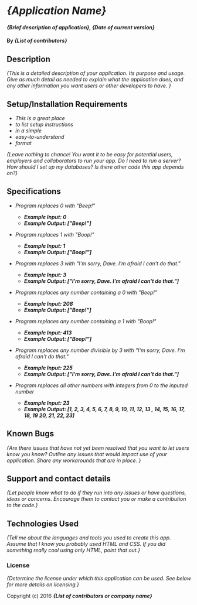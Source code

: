 # _{Application Name}_

#### _{Brief description of application}, {Date of current version}_

#### By _**{List of contributors}**_

## Description

_{This is a detailed description of your application. Its purpose and usage.  Give as much detail as needed to explain what the application does, and any other information you want users or other developers to have. }_

## Setup/Installation Requirements

* _This is a great place_
* _to list setup instructions_
* _in a simple_
* _easy-to-understand_
* _format_

_{Leave nothing to chance! You want it to be easy for potential users, employers and collaborators to run your app. Do I need to run a server? How should I set up my databases? Is there other code this app depends on?}_

## Specifications

* _Program replaces 0 with "Beep!"_
  * **_Example Input: 0_**
  * **_Example Output: ["Beep!"]_**

* _Program replaces 1 with "Boop!"_
  * **_Example Input: 1_**
  * **_Example Output: ["Boop!"]_**

* _Program replaces 3 with "I'm sorry, Dave. I'm afraid I can't do that."_
  * **_Example Input: 3_**
  * **_Example Output: ["I'm sorry, Dave. I'm afraid I can't do that."]_**

* _Program replaces any number containing a 0 with "Beep!"_
  * **_Example Input: 208_**
  * **_Example Output: ["Beep!"]_**

* _Program replaces any number containing a 1 with "Boop!"_
  * **_Example Input: 413_**
  * **_Example Output: ["Boop!"]_**

* _Program replaces any number divisible by 3 with "I'm sorry, Dave. I'm afraid I can't do that."_
  * **_Example Input: 225_**
  * **_Example Output: ["I'm sorry, Dave. I'm afraid I can't do that."]_**

* _Program replaces all other numbers with integers from 0 to the inputed number_
  * **_Example Input: 23_**
  * **_Example Output: [1, 2, 3, 4, 5, 6, 7, 8, 9, 10, 11, 12, 13 , 14, 15, 16, 17, 18, 19 20, 21, 22, 23]_**

## Known Bugs

_{Are there issues that have not yet been resolved that you want to let users know you know?  Outline any issues that would impact use of your application.  Share any workarounds that are in place. }_

## Support and contact details

_{Let people know what to do if they run into any issues or have questions, ideas or concerns.  Encourage them to contact you or make a contribution to the code.}_

## Technologies Used

_{Tell me about the languages and tools you used to create this app. Assume that I know you probably used HTML and CSS. If you did something really cool using only HTML, point that out.}_

### License

*{Determine the license under which this application can be used.  See below for more details on licensing.}*

Copyright (c) 2016 **_{List of contributors or company name}_**
